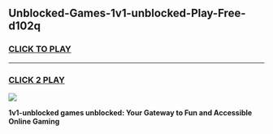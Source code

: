 
## Unblocked-Games-1v1-unblocked-Play-Free-d102q
<h3>
<a href="https://premium76.site?title=1v1-unblocked&ref=10A">CLICK TO PLAY</a></h3>
<hr>

<h3>
<a href="https://premium76.site?title=1v1-unblocked&ref=10A">CLICK 2 PLAY</a>
  
</h3>

<a href="https://premium76.site?title=1v1-unblocked&ref=10A"><img src="https://clearcache.store/games.png"></a>


**1v1-unblocked games unblocked: Your Gateway to Fun and Accessible Online Gaming**
